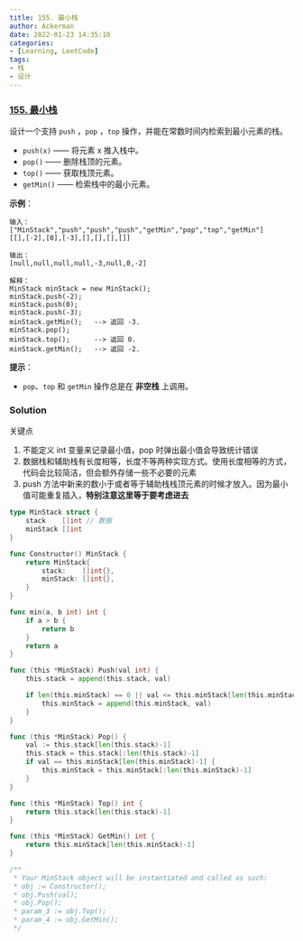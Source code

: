 ```yaml
---
title: 155. 最小栈
author: Ackerman
date: 2022-01-23 14:35:10
categories:
- [Learning, LeetCode]
tags:
- 栈
- 设计
---
```


### [155. 最小栈](https://leetcode-cn.com/problems/min-stack/)

设计一个支持 `push` ，`pop` ，`top` 操作，并能在常数时间内检索到最小元素的栈。

- `push(x)` —— 将元素 x 推入栈中。
- `pop()` —— 删除栈顶的元素。
- `top()` —— 获取栈顶元素。
- `getMin()` —— 检索栈中的最小元素。



**示例**：

```
输入：
["MinStack","push","push","push","getMin","pop","top","getMin"]
[[],[-2],[0],[-3],[],[],[],[]]

输出：
[null,null,null,null,-3,null,0,-2]

解释：
MinStack minStack = new MinStack();
minStack.push(-2);
minStack.push(0);
minStack.push(-3);
minStack.getMin();   --> 返回 -3.
minStack.pop();
minStack.top();      --> 返回 0.
minStack.getMin();   --> 返回 -2.
```

<!-- more -->

**提示**：

- `pop`、`top` 和 `getMin` 操作总是在 **非空栈** 上调用。



### Solution

关键点

1. 不能定义 int 变量来记录最小值，pop 时弹出最小值会导致统计错误
2. 数据栈和辅助栈有长度相等，长度不等两种实现方式。使用长度相等的方式，代码会比较简洁，但会额外存储一些不必要的元素
3. push 方法中新来的数小于或者等于辅助栈栈顶元素的时候才放入。因为最小值可能重复插入，**特别注意这里等于要考虑进去**

```go
type MinStack struct {
    stack    []int // 数据
    minStack []int
}

func Constructor() MinStack {
    return MinStack{
        stack:    []int{},
        minStack: []int{},
    }
}

func min(a, b int) int {
    if a > b {
        return b
    }
    return a
}

func (this *MinStack) Push(val int) {
    this.stack = append(this.stack, val)

    if len(this.minStack) == 0 || val <= this.minStack[len(this.minStack)-1] {
        this.minStack = append(this.minStack, val)
    }
}

func (this *MinStack) Pop() {
    val := this.stack[len(this.stack)-1]
    this.stack = this.stack[:len(this.stack)-1]
    if val == this.minStack[len(this.minStack)-1] {
        this.minStack = this.minStack[:len(this.minStack)-1]
    }
}

func (this *MinStack) Top() int {
    return this.stack[len(this.stack)-1]
}

func (this *MinStack) GetMin() int {
    return this.minStack[len(this.minStack)-1]
}

/**
 * Your MinStack object will be instantiated and called as such:
 * obj := Constructor();
 * obj.Push(val);
 * obj.Pop();
 * param_3 := obj.Top();
 * param_4 := obj.GetMin();
 */
```

